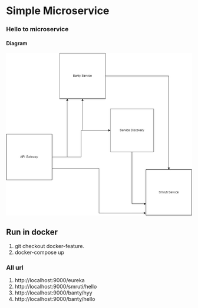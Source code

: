 # Simple Microservice
### Hello to microservice
#### Diagram
![Diagram](./diagram.JPG)

## Run in docker
1. git checkout docker-feature.
2. docker-compose up
### All url
1. http://localhost:9000/eureka 
2. http://localhost:9000/smruti/hello 
3. http://localhost:9000/banty/hyy
4. http://localhost:9000/banty/hello
